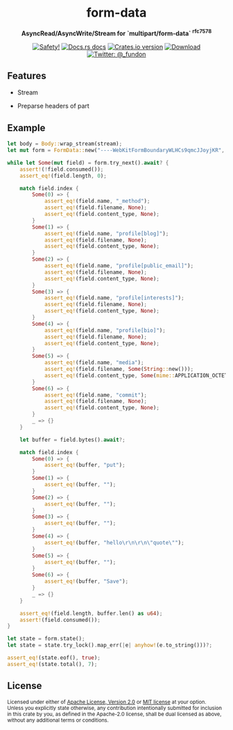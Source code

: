<h1 align="center">form-data</h1>

<div align="center">
  <p><strong>AsyncRead/AsyncWrite/Stream for `multipart/form-data` <sup>rfc7578</sup></strong></p>
</div>

<div align="center">
  <!-- Safety docs -->
  <a href="/">
    <img src="https://img.shields.io/badge/-safety!-success?style=flat-square" alt="Safety!" /></a>
  <!-- Docs.rs docs -->
  <a href="https://docs.rs/form-data">
    <img src="https://img.shields.io/badge/docs-latest-blue.svg?style=flat-square"
      alt="Docs.rs docs" /></a>
  <!-- Crates version -->
  <a href="https://crates.io/crates/form-data">
    <img src="https://img.shields.io/crates/v/form-data.svg?style=flat-square"
    alt="Crates.io version" /></a>
  <!-- Downloads -->
  <a href="https://crates.io/crates/form-data">
    <img src="https://img.shields.io/crates/d/form-data.svg?style=flat-square"
      alt="Download" /></a>
  <!-- Twitter -->
  <a href="https://twitter.com/_fundon">
    <img src="https://img.shields.io/badge/twitter-@__fundon-blue.svg?style=flat-square" alt="Twitter: @_fundon" /></a>
</div>

## Features

* Stream

* Preparse headers of part

## Example

```rust
let body = Body::wrap_stream(stream);
let mut form = FormData::new("----WebKitFormBoundaryWLHCs9qmcJJoyjKR", body);

while let Some(mut field) = form.try_next().await? {
    assert!(!field.consumed());
    assert_eq!(field.length, 0);

    match field.index {
        Some(0) => {
            assert_eq!(field.name, "_method");
            assert_eq!(field.filename, None);
            assert_eq!(field.content_type, None);
        }
        Some(1) => {
            assert_eq!(field.name, "profile[blog]");
            assert_eq!(field.filename, None);
            assert_eq!(field.content_type, None);
        }
        Some(2) => {
            assert_eq!(field.name, "profile[public_email]");
            assert_eq!(field.filename, None);
            assert_eq!(field.content_type, None);
        }
        Some(3) => {
            assert_eq!(field.name, "profile[interests]");
            assert_eq!(field.filename, None);
            assert_eq!(field.content_type, None);
        }
        Some(4) => {
            assert_eq!(field.name, "profile[bio]");
            assert_eq!(field.filename, None);
            assert_eq!(field.content_type, None);
        }
        Some(5) => {
            assert_eq!(field.name, "media");
            assert_eq!(field.filename, Some(String::new()));
            assert_eq!(field.content_type, Some(mime::APPLICATION_OCTET_STREAM));
        }
        Some(6) => {
            assert_eq!(field.name, "commit");
            assert_eq!(field.filename, None);
            assert_eq!(field.content_type, None);
        }
        _ => {}
    }

    let buffer = field.bytes().await?;

    match field.index {
        Some(0) => {
            assert_eq!(buffer, "put");
        }
        Some(1) => {
            assert_eq!(buffer, "");
        }
        Some(2) => {
            assert_eq!(buffer, "");
        }
        Some(3) => {
            assert_eq!(buffer, "");
        }
        Some(4) => {
            assert_eq!(buffer, "hello\r\n\r\n\"quote\"");
        }
        Some(5) => {
            assert_eq!(buffer, "");
        }
        Some(6) => {
            assert_eq!(buffer, "Save");
        }
        _ => {}
    }

    assert_eq!(field.length, buffer.len() as u64);
    assert!(field.consumed());
}

let state = form.state();
let state = state.try_lock().map_err(|e| anyhow!(e.to_string()))?;

assert_eq!(state.eof(), true);
assert_eq!(state.total(), 7);
```

## License

<sup>
Licensed under either of <a href="LICENSE-APACHE">Apache License, Version
2.0</a> or <a href="LICENSE-MIT">MIT license</a> at your option.
</sup>

<br>

<sub>
Unless you explicitly state otherwise, any contribution intentionally submitted
for inclusion in this crate by you, as defined in the Apache-2.0 license, shall
be dual licensed as above, without any additional terms or conditions.
</sub>
